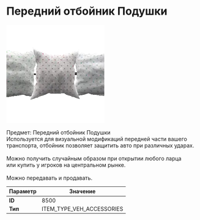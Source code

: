 # Передний отбойник Подушки

![Item Image](../img/8500.webp?raw=true)

Предмет: Передний отбойник Подушки<br>Используется для визуальной модификаций передней части вашего<br>транспорта, отбойник позволяет защитить авто при различных ударах.<br><br>Можно получить случайным образом при открытии любого ларца<br>или купить у игроков на центральном рынке.<br><br>Можно передавать и продавать.


| Параметр | Значение |
|----------|----------|
| **ID** | 8500 |
| **Тип** | ITEM_TYPE_VEH_ACCESSORIES |

